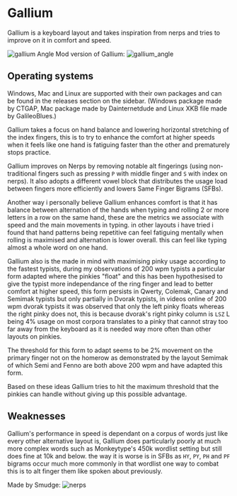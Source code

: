 # Gallium
Gallium is a keyboard layout and takes inspiration from nerps and tries to improve on it in comfort and speed.

![gallium](https://user-images.githubusercontent.com/105921721/226998970-72aa1bd3-ce83-43c3-aeef-cf7b407babf4.png)
Angle Mod version of Gallium:
![gallium_angle](https://user-images.githubusercontent.com/105921721/227011083-359db383-57e0-4abc-8fa9-2857a4501258.png)



## Operating systems
Windows, Mac and Linux are supported with their own packages and can be found in the releases section on the sidebar. (Windows package made by CTGAP, Mac package made by Dainternetdude and Linux XKB file made by GalileoBlues.)

Gallium takes a focus on hand balance and lowering horizontal stretching of the index fingers, this is to try to enhance the comfort at higher speeds when it feels like one hand is fatiguing faster than the other and prematurely stops practice.

Gallium improves on Nerps by removing notable alt fingerings (using non-traditional fingers such as pressing `P` with middle finger and `S` with index on nerps). It also adopts a different vowel block that distributes the usage load between fingers more efficiently and lowers Same Finger Bigrams (SFBs).

Another way i personally believe Gallium enhances comfort is that it has balance between alternation of the hands when typing and rolling 2 or more letters in a row on the same hand, these are the metrics we associate with speed and the main movements in typing. in other layouts i have tried i found that hand patterns being repetitive can feel fatiguing mentally when rolling is maximised and alternation is lower overall. this can feel like typing almost a whole word on one hand.

Gallium also is the made in mind with maximising pinky usage according to the fastest typists, during my observations of 200 wpm typists a particular form adapted where the pinkies "float" and this has been hypothesised to give the typist more independance of the ring finger and lead to better comfort at higher speed, this form persists in Qwerty, Colemak, Canary and Semimak typists but only partially in Dvorak typists, in videos online of 200 wpm dvorak typists it was observed that only the left pinky floats whereas the right pinky does not, this is because dvorak's right pinky column is `LSZ` L being 4% usage on most corpora translates to a pinky that cannot stray too far away from the keyboard as it is needed way more often than other layouts on pinkies. 

The threshold for this form to adapt seems to be 2% movement on the primary finger not on the homerow as demonstrated by the layout Semimak of which Semi and Fenno are both above 200 wpm and have adapted this form.

Based on these ideas Gallium tries to hit the maximum threshold that the pinkies can handle without giving up this possible advantage.

## Weaknesses
Gallium's performance in speed is dependant on a corpus of words just like every other alternative layout is, Gallium does particularly poorly at much more complex words such as Monkeytype's 450k wordlist setting but still does fine at 10k and below. the way it is worse is in SFBs as `HY`, `PY`, `PH` and `PF` bigrams occur much more commonly in that wordlist one way to combat this is to alt finger them like spoken about previously.

Made by Smudge:
![nerps](https://user-images.githubusercontent.com/105921721/226997711-cf47a89c-a350-4d1a-b4e5-18cd2985812c.png)


